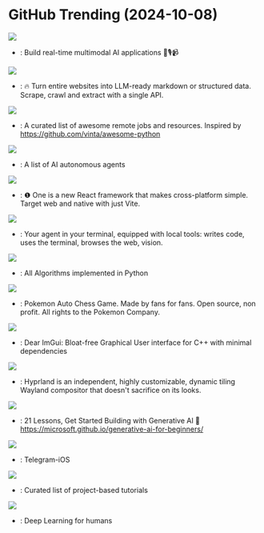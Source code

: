 # GitHub Trending (2024-10-08)

![](https://img.shields.io/badge/Python-New%20342-green?style=flat-square&logo=appveyor)
- [](https://github.comundefined): Build real-time multimodal AI applications 🤖🎙️📹

![](https://img.shields.io/badge/TypeScript-New%20406-green?style=flat-square&logo=appveyor)
- [](https://github.comundefined): 🔥 Turn entire websites into LLM-ready markdown or structured data. Scrape, crawl and extract with a single API.

![](https://img.shields.io/badge/none-New%20555-green?style=flat-square&logo=appveyor)
- [](https://github.comundefined): A curated list of awesome remote jobs and resources. Inspired by https://github.com/vinta/awesome-python

![](https://img.shields.io/badge/none-New%2071-green?style=flat-square&logo=appveyor)
- [](https://github.comundefined): A list of AI autonomous agents

![](https://img.shields.io/badge/TypeScript-New%20357-green?style=flat-square&logo=appveyor)
- [](https://github.comundefined): ❶ One is a new React framework that makes cross-platform simple. Target web and native with just Vite.

![](https://img.shields.io/badge/Python-New%20286-green?style=flat-square&logo=appveyor)
- [](https://github.comundefined): Your agent in your terminal, equipped with local tools: writes code, uses the terminal, browses the web, vision.

![](https://img.shields.io/badge/Python-New%20461-green?style=flat-square&logo=appveyor)
- [](https://github.comundefined): All Algorithms implemented in Python

![](https://img.shields.io/badge/TypeScript-New%2010-green?style=flat-square&logo=appveyor)
- [](https://github.comundefined): Pokemon Auto Chess Game. Made by fans for fans. Open source, non profit. All rights to the Pokemon Company.

![](https://img.shields.io/badge/C%2B%2B-New%20108-green?style=flat-square&logo=appveyor)
- [](https://github.comundefined): Dear ImGui: Bloat-free Graphical User interface for C++ with minimal dependencies

![](https://img.shields.io/badge/C%2B%2B-New%20205-green?style=flat-square&logo=appveyor)
- [](https://github.comundefined): Hyprland is an independent, highly customizable, dynamic tiling Wayland compositor that doesn't sacrifice on its looks.

![](https://img.shields.io/badge/Jupyter%20Notebook-New%20161-green?style=flat-square&logo=appveyor)
- [](https://github.comundefined): 21 Lessons, Get Started Building with Generative AI 🔗 https://microsoft.github.io/generative-ai-for-beginners/

![](https://img.shields.io/badge/Swift-New%2071-green?style=flat-square&logo=appveyor)
- [](https://github.comundefined): Telegram-iOS

![](https://img.shields.io/badge/none-New%20190-green?style=flat-square&logo=appveyor)
- [](https://github.comundefined): Curated list of project-based tutorials

![](https://img.shields.io/badge/Python-New%2010-green?style=flat-square&logo=appveyor)
- [](https://github.comundefined): Deep Learning for humans

